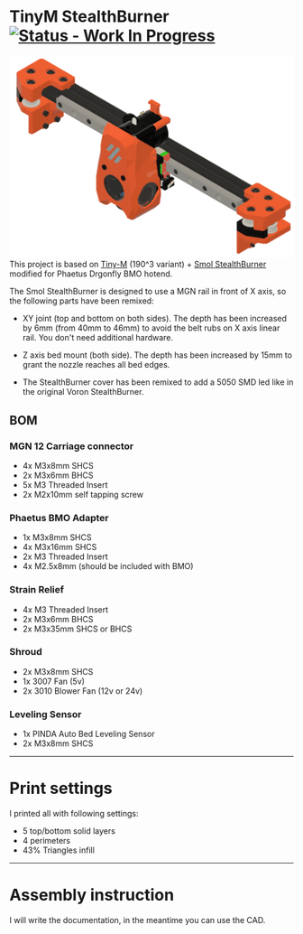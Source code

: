 # TinyM StealthBurner [![Status - Work In Progress](https://img.shields.io/badge/Status-Work_In_Progress-ffee00)](https://)

![](https://github.com/masgar/TinyM_StealthBurner/blob/main/Image/cad_img.png)
This project is based on [Tiny-M](https://github.com/gsl12/Tiny-M "Tiny-M") (190^3 variant) + [Smol StealthBurner](https://github.com/Maverick-3D/Smol_Stealth_Burner "Smol StealthBurner") modified for Phaetus Drgonfly BMO hotend.

The Smol StealthBurner is designed to use a MGN rail in front of X axis, so the following parts have been remixed:

- XY joint  (top and bottom on both sides). The depth has been increased by 6mm (from 40mm to 46mm) to avoid the belt rubs on X axis linear rail. You don't need additional hardware.

- Z axis bed mount (both side). The depth has been increased by 15mm to grant the nozzle reaches all bed edges.

- The StealthBurner cover has been remixed to add a 5050 SMD led like in the original Voron StealthBurner.

## BOM
### MGN 12 Carriage connector
- 4x M3x8mm SHCS
- 2x M3x6mm BHCS
- 5x M3 Threaded Insert
- 2x M2x10mm self tapping screw

### Phaetus BMO Adapter
- 1x M3x8mm SHCS
- 4x M3x16mm SHCS
- 2x M3 Threaded Insert
- 4x M2.5x8mm (should be included with BMO)

### Strain Relief
- 4x M3 Threaded Insert
- 2x M3x6mm BHCS
- 2x M3x35mm SHCS or BHCS

### Shroud
- 2x M3x8mm SHCS
- 1x 3007 Fan (5v)
- 2x 3010 Blower Fan (12v or 24v)

### Leveling Sensor
- 1x PINDA Auto Bed Leveling Sensor 
- 2x M3x8mm SHCS


------------

# Print settings

I printed all with following settings:

- 5 top/bottom solid layers
- 4 perimeters
- 43% Triangles infill



------------

# Assembly instruction

I will write the documentation, in the meantime you can use the CAD.


